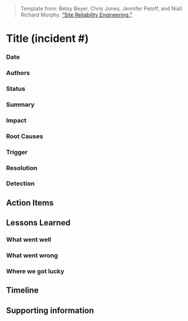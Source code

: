 > Template from: Betsy Beyer, Chris Jones, Jennifer Petoff, and Niall Richard Murphy. [“Site Reliability Engineering.”](https://landing.google.com/sre/book/chapters/postmortem.html).

# Title (incident #)

### Date

### Authors

### Status

### Summary

### Impact

### Root Causes

### Trigger

### Resolution

### Detection

## Action Items

## Lessons Learned

### What went well

### What went wrong

### Where we got lucky

## Timeline

## Supporting information
